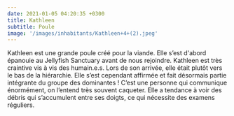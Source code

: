 ```yaml
---
date: 2021-01-05 04:20:35 +0300
title: Kathleen
subtitle: Poule
image: '/images/inhabitants/Kathleen+4+(2).jpeg'
---
```


Kathleen est une grande poule créé pour la viande. Elle s’est d'abord épanouie au Jellyfish Sanctuary avant de nous rejoindre.
Kathleen est très craintive vis à vis des humain.e.s. Lors de son arrivée, elle était plutôt vers le bas de la hiérarchie. Elle s’est cependant affirmée et fait désormais partie intégrante du groupe des dominantes ! C’est une personne qui communique énormément, on l’entend très souvent caqueter. Elle a tendance à voir des débris qui s’accumulent entre ses doigts, ce qui nécessite des examens réguliers.